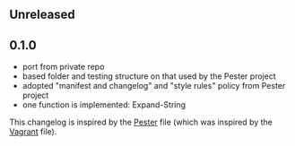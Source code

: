 ## Unreleased

## 0.1.0
 - port from private repo
 - based folder and testing structure on that used by the Pester project
 - adopted "manifest and changelog" and "style rules" policy from Pester project
 - one function is implemented: Expand-String

This changelog is inspired by the 
[Pester](https://github.com/pester/Pester/blob/master/CHANGELOG.md) file 
(which was inspired by the
[Vagrant](https://github.com/mitchellh/vagrant/blob/master/CHANGELOG.md) 
file).
